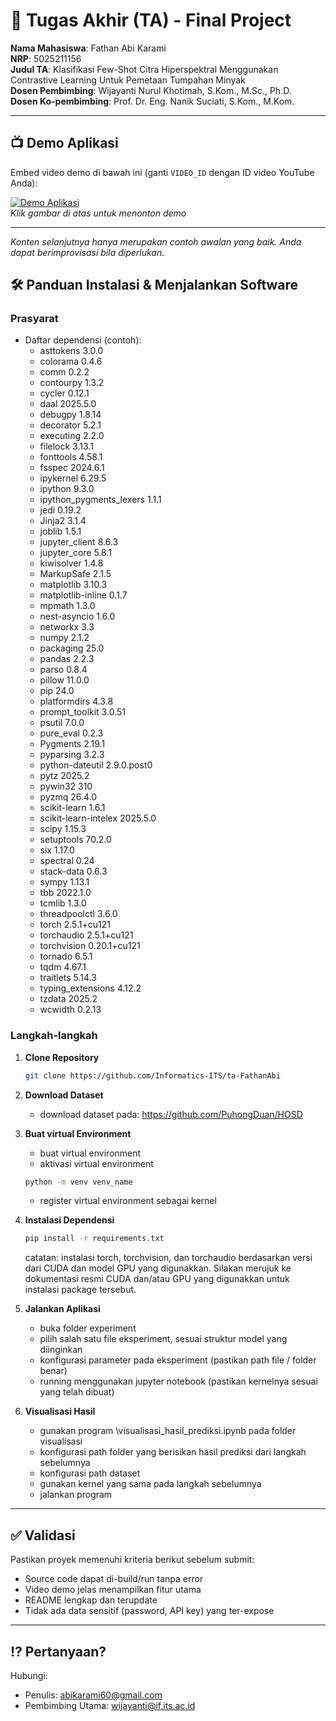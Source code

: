# 🏁 Tugas Akhir (TA) - Final Project

**Nama Mahasiswa**: Fathan Abi Karami  
**NRP**: 5025211156   
**Judul TA**: Klasifikasi Few-Shot Citra Hiperspektral Menggunakan Contrastive Learning Untuk Pemetaan Tumpahan Minyak  
**Dosen Pembimbing**: Wijayanti Nurul Khotimah, S.Kom., M.Sc., Ph.D.  
**Dosen Ko-pembimbing**: Prof. Dr. Eng. Nanik Suciati, S.Kom., M.Kom.

---

## 📺 Demo Aplikasi  
Embed video demo di bawah ini (ganti `VIDEO_ID` dengan ID video YouTube Anda):  

[![Demo Aplikasi](https://i.ytimg.com/vi/zIfRMTxRaIs/maxresdefault.jpg)](https://www.youtube.com/watch?v=VIDEO_ID)  
*Klik gambar di atas untuk menonton demo*

---

*Konten selanjutnya hanya merupakan contoh awalan yang baik. Anda dapat berimprovisasi bila diperlukan.*

## 🛠 Panduan Instalasi & Menjalankan Software  

### Prasyarat  
- Daftar dependensi (contoh):
  - asttokens               3.0.0
  - colorama                0.4.6
  - comm                    0.2.2
  - contourpy               1.3.2
  - cycler                  0.12.1
  - daal                    2025.5.0
  - debugpy                 1.8.14
  - decorator               5.2.1
  - executing               2.2.0
  - filelock                3.13.1
  - fonttools               4.58.1
  - fsspec                  2024.6.1
  - ipykernel               6.29.5
  - ipython                 9.3.0
  - ipython_pygments_lexers 1.1.1
  - jedi                    0.19.2
  - Jinja2                  3.1.4
  - joblib                  1.5.1
  - jupyter_client          8.6.3
  - jupyter_core            5.8.1
  - kiwisolver              1.4.8
  - MarkupSafe              2.1.5
  - matplotlib              3.10.3
  - matplotlib-inline       0.1.7
  - mpmath                  1.3.0
  - nest-asyncio            1.6.0
  - networkx                3.3
  - numpy                   2.1.2
  - packaging               25.0
  - pandas                  2.2.3
  - parso                   0.8.4
  - pillow                  11.0.0
  - pip                     24.0
  - platformdirs            4.3.8
  - prompt_toolkit          3.0.51
  - psutil                  7.0.0
  - pure_eval               0.2.3
  - Pygments                2.19.1
  - pyparsing               3.2.3
  - python-dateutil         2.9.0.post0
  - pytz                    2025.2
  - pywin32                 310
  - pyzmq                   26.4.0
  - scikit-learn            1.6.1
  - scikit-learn-intelex    2025.5.0
  - scipy                   1.15.3
  - setuptools              70.2.0
  - six                     1.17.0
  - spectral                0.24
  - stack-data              0.6.3
  - sympy                   1.13.1
  - tbb                     2022.1.0
  - tcmlib                  1.3.0
  - threadpoolctl           3.6.0
  - torch                   2.5.1+cu121
  - torchaudio              2.5.1+cu121
  - torchvision             0.20.1+cu121
  - tornado                 6.5.1
  - tqdm                    4.67.1
  - traitlets               5.14.3
  - typing_extensions       4.12.2
  - tzdata                  2025.2
  - wcwidth                 0.2.13

### Langkah-langkah  
1. **Clone Repository**  
   ```bash
   git clone https://github.com/Informatics-ITS/ta-FathanAbi
   ```
2. **Download Dataset**
   - download dataset pada: https://github.com/PuhongDuan/HOSD
3. **Buat virtual Environment**
   - buat virtual environment
   - aktivasi virtual environment
   ```bash
   python -m venv venv_name
   ```
   - register virtual environment sebagai kernel
4. **Instalasi Dependensi**
   ```bash
   pip install -r requirements.txt
   ```
   catatan: instalasi torch, torchvision, dan torchaudio berdasarkan versi dari CUDA dan model GPU yang digunakkan. Silakan merujuk ke dokumentasi resmi CUDA dan/atau GPU yang digunakkan untuk instalasi package tersebut.

5. **Jalankan Aplikasi**
   - buka folder experiment
   - pilih salah satu file eksperiment, sesuai struktur model yang diinginkan
   - konfigurasi parameter pada eksperiment (pastikan path file / folder benar)
   - running menggunakan jupyter notebook (pastikan kernelnya sesuai yang telah dibuat)

6. **Visualisasi Hasil**
   - gunakan program \visualisasi_hasil_prediksi.ipynb pada folder visualisasi
   - konfigurasi path folder yang berisikan hasil prediksi dari langkah sebelumnya
   - konfigurasi path dataset
   - gunakan kernel yang sama pada langkah sebelumnya
   - jalankan program


---

## ✅ Validasi

Pastikan proyek memenuhi kriteria berikut sebelum submit:
- Source code dapat di-build/run tanpa error
- Video demo jelas menampilkan fitur utama
- README lengkap dan terupdate
- Tidak ada data sensitif (password, API key) yang ter-expose

---

## ⁉️ Pertanyaan?

Hubungi:
- Penulis: abikarami60@gmail.com
- Pembimbing Utama: wijayanti@if.its.ac.id
